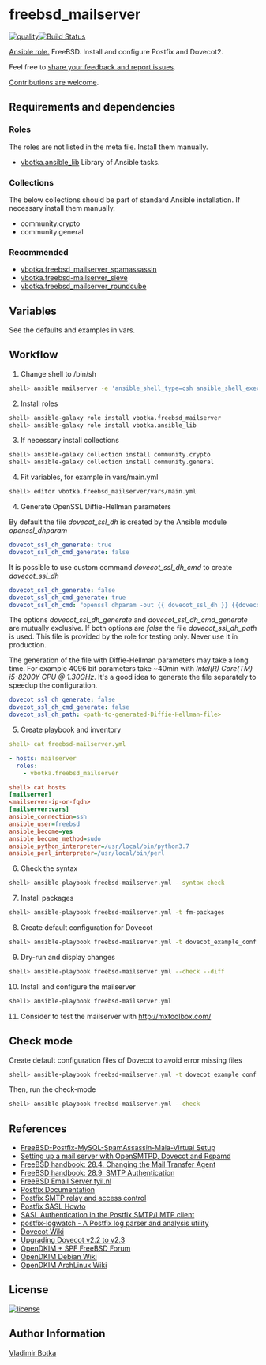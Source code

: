 # freebsd_mailserver

[![quality](https://img.shields.io/ansible/quality/27910)](https://galaxy.ansible.com/vbotka/freebsd_mailserver)[![Build Status](https://travis-ci.org/vbotka/ansible-freebsd-mailserver.svg?branch=master)](https://travis-ci.org/vbotka/ansible-freebsd-mailserver)

[Ansible role.](https://galaxy.ansible.com/vbotka/freebsd_mailserver/) FreeBSD. Install and configure Postfix and Dovecot2.

Feel free to [share your feedback and report issues](https://github.com/vbotka/ansible-freebsd-mailserver/issues).

[Contributions are welcome](https://github.com/firstcontributions/first-contributions).


## Requirements and dependencies

### Roles

The roles are not listed in the meta file. Install them manually.

- [vbotka.ansible_lib](https://galaxy.ansible.com/vbotka/ansible_lib) Library of Ansible tasks.

### Collections

The below collections should be part of standard Ansible installation. If necessary install them manually.

- community.crypto
- community.general

### Recommended

- [vbotka.freebsd_mailserver_spamassassin](https://galaxy.ansible.com/vbotka/freebsd_mailserver_spamassassin/)
- [vbotka.freebsd-mailserver_sieve](https://galaxy.ansible.com/vbotka/freebsd_mailserver_sieve/)
- [vbotka.freebsd_mailserver_roundcube](https://galaxy.ansible.com/vbotka/freebsd_mailserver_roundcube/)


## Variables

See the defaults and examples in vars.


## Workflow

1) Change shell to /bin/sh

```bash
shell> ansible mailserver -e 'ansible_shell_type=csh ansible_shell_executable=/bin/csh' -a 'sudo pw usermod freebsd -s /bin/sh'
```

2) Install roles

```bash
shell> ansible-galaxy role install vbotka.freebsd_mailserver
shell> ansible-galaxy role install vbotka.ansible_lib
```

3) If necessary install collections

```bash
shell> ansible-galaxy collection install community.crypto
shell> ansible-galaxy collection install community.general
```

4) Fit variables, for example in vars/main.yml

```bash
shell> editor vbotka.freebsd_mailserver/vars/main.yml
```

4) Generate OpenSSL Diffie-Hellman parameters

By default the file *dovecot_ssl_dh* is created by the Ansible module *openssl_dhparam*

```yaml
dovecot_ssl_dh_generate: true
dovecot_ssl_dh_cmd_generate: false
```

It is possible to use custom command *dovecot_ssl_dh_cmd* to create *dovecot_ssl_dh*

```yaml
dovecot_ssl_dh_generate: false
dovecot_ssl_dh_cmd_generate: true
dovecot_ssl_dh_cmd: "openssl dhparam -out {{ dovecot_ssl_dh }} {{dovecot_ssl_dh_bits }}"
```

The options *dovecot_ssl_dh_generate* and
*dovecot_ssl_dh_cmd_generate* are mutually exclusive. If both options
are *false* the file *dovecot_ssl_dh_path* is used. This file is
provided by the role for testing only. Never use it in production.

The generation of the file with Diffie-Hellman parameters may take a
long time. For example 4096 bit parameters take ~40min with *Intel(R)
Core(TM) i5-8200Y CPU @ 1.30GHz*. It's a good idea to generate the
file separately to speedup the configuration.

```yaml
dovecot_ssl_dh_generate: false
dovecot_ssl_dh_cmd_generate: false
dovecot_ssl_dh_path: <path-to-generated-Diffie-Hellman-file>
```

5) Create playbook and inventory

```yaml
shell> cat freebsd-mailserver.yml

- hosts: mailserver
  roles:
    - vbotka.freebsd_mailserver
```

```ini
shell> cat hosts
[mailserver]
<mailserver-ip-or-fqdn>
[mailserver:vars]
ansible_connection=ssh
ansible_user=freebsd
ansible_become=yes
ansible_become_method=sudo
ansible_python_interpreter=/usr/local/bin/python3.7
ansible_perl_interpreter=/usr/local/bin/perl
```

6) Check the syntax

```bash
shell> ansible-playbook freebsd-mailserver.yml --syntax-check
```

7) Install packages

```bash
shell> ansible-playbook freebsd-mailserver.yml -t fm-packages
```

8) Create default configuration for Dovecot

```bash
shell> ansible-playbook freebsd-mailserver.yml -t dovecot_example_conf
```

9) Dry-run and display changes

```bash
shell> ansible-playbook freebsd-mailserver.yml --check --diff
```

10) Install and configure the mailserver

```bash
shell> ansible-playbook freebsd-mailserver.yml
```

11) Consider to test the mailserver with http://mxtoolbox.com/


## Check mode

Create default configuration files of Dovecot to avoid error missing files

```bash
shell> ansible-playbook freebsd-mailserver.yml -t dovecot_example_conf
```

Then, run the check-mode

```bash
shell> ansible-playbook freebsd-mailserver.yml --check
```


## References

- [FreeBSD-Postfix-MySQL-SpamAssassin-Maia-Virtual Setup](http://www.purplehat.org/?page_id=4)
- [Setting up a mail server with OpenSMTPD, Dovecot and Rspamd](https://poolp.org/posts/2019-09-14/setting-up-a-mail-server-with-opensmtpd-dovecot-and-rspamd/)
- [FreeBSD handbook: 28.4. Changing the Mail Transfer Agent](https://www.freebsd.org/doc/handbook/mail-changingmta.html)
- [FreeBSD handbook: 28.9. SMTP Authentication](https://www.freebsd.org/doc/handbook/SMTP-Auth.html)
- [FreeBSD Email Server tyil.nl](https://www.tyil.nl/tag/email/)
- [Postfix Documentation](http://www.postfix.org/documentation.html)
- [Postfix SMTP relay and access control](http://www.postfix.org/SMTPD_ACCESS_README.html)
- [Postfix SASL Howto](http://www.postfix.org/SASL_README.html)
- [SASL Authentication in the Postfix SMTP/LMTP client](http://www.postfix.org/SASL_README.html#client_sasl_enable)
- [postfix-logwatch - A Postfix log parser and analysis utility](https://www.freebsd.org/cgi/man.cgi?query=postfix-logwatch)
- [Dovecot Wiki](https://wiki2.dovecot.org/)
- [Upgrading Dovecot v2.2 to v2.3](https://wiki2.dovecot.org/Upgrading/2.3)
- [OpenDKIM + SPF FreeBSD Forum](https://forums.freebsd.org/threads/opendkim-spf.27201/)
- [OpenDKIM Debian Wiki](https://wiki.debian.org/opendkim)
- [OpenDKIM ArchLinux Wiki](https://wiki.archlinux.org/title/OpenDKIM)


## License

[![license](https://img.shields.io/badge/license-BSD-red.svg)](https://www.freebsd.org/doc/en/articles/bsdl-gpl/article.html)


## Author Information

[Vladimir Botka](https://botka.link)
